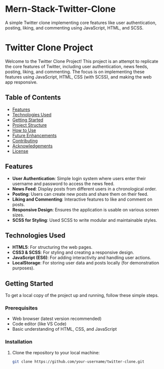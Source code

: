 # Mern-Stack-Twitter-Clone
A simple Twitter clone implementing core features like user authentication, posting, liking, and commenting using JavaScript, HTML, and SCSS.
<br>
# Twitter Clone Project

Welcome to the Twitter Clone Project! This project is an attempt to replicate the core features of Twitter, including user authentication, news feeds, posting, liking, and commenting. The focus is on implementing these features using JavaScript, HTML, CSS (with SCSS), and making the web app responsive.

## Table of Contents

- [Features](#features)
- [Technologies Used](#technologies-used)
- [Getting Started](#getting-started)
- [Project Structure](#project-structure)
- [How to Use](#how-to-use)
- [Future Enhancements](#future-enhancements)
- [Contributing](#contributing)
- [Acknowledgements](#acknowledgements)
- [License](#license)

## Features

- **User Authentication**: Simple login system where users enter their username and password to access the news feed.
- **News Feed**: Display posts from different users in a chronological order.
- **Posting**: Users can create new posts and share them on their feed.
- **Liking and Commenting**: Interactive features to like and comment on posts.
- **Responsive Design**: Ensures the application is usable on various screen sizes.
- **SCSS for Styling**: Used SCSS to write modular and maintainable styles.

## Technologies Used

- **HTML5**: For structuring the web pages.
- **CSS3 & SCSS**: For styling and creating a responsive design.
- **JavaScript (ES6)**: For adding interactivity and handling user actions.
- **LocalStorage**: For storing user data and posts locally (for demonstration purposes).

## Getting Started

To get a local copy of the project up and running, follow these simple steps.

### Prerequisites

- Web browser (latest version recommended)
- Code editor (like VS Code)
- Basic understanding of HTML, CSS, and JavaScript

### Installation

1. Clone the repository to your local machine:
   ```bash
   git clone https://github.com/your-username/twitter-clone.git


